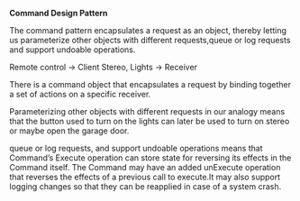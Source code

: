 **Command Design Pattern**

The command pattern encapsulates a request as an object,
thereby letting us parameterize other objects with different 
requests,queue or log requests and support undoable operations.

Remote control -> Client
Stereo, Lights -> Receiver

There is a command object that encapsulates a request by binding together a set of actions
on a specific receiver. 

Parameterizing other objects with different requests in our analogy means that the button
used to turn on the lights can later be used to turn on stereo or maybe open the garage
door.   

queue or log requests, and support undoable operations means that Command’s Execute
operation can store state for reversing its effects in the Command itself. The Command
may have an added unExecute operation that reverses the effects of a previous call to
execute.It may also support logging changes so that they can be reapplied in case of a
system crash.